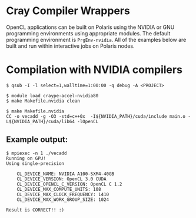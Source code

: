 # Cray Compiler Wrappers
OpenCL applications can be built on Polaris using the NVIDIA or GNU programming environments using appropriate modules. The default programming environment is `PrgEnv-nvidia`. All of the examples below are built and run within interactive jobs on Polaris nodes.

# Compilation with NVIDIA compilers
```
$ qsub -I -l select=1,walltime=1:00:00 -q debug -A <PROJECT>

$ module load craype-accel-nvidia80
$ make Makefile.nvidia clean

$ make Makefile.nvidia
CC -o vecadd -g -O3 -std=c++0x  -I${NVIDIA_PATH}/cuda/include main.o -L${NVIDIA_PATH}/cuda/lib64 -lOpenCL
```

## Example output:
```
$ mpiexec -n 1 ./vecadd
Running on GPU!
Using single-precision

    CL_DEVICE_NAME: NVIDIA A100-SXM4-40GB
    CL_DEVICE_VERSION: OpenCL 3.0 CUDA
    CL_DEVICE_OPENCL_C_VERSION: OpenCL C 1.2 
    CL_DEVICE_MAX_COMPUTE_UNITS: 108
    CL_DEVICE_MAX_CLOCK_FREQUENCY: 1410
    CL_DEVICE_MAX_WORK_GROUP_SIZE: 1024

Result is CORRECT!! :)
```

